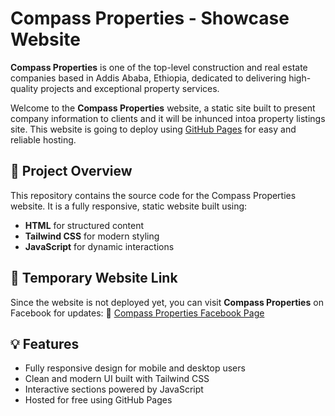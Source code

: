 # Compass Properties - Showcase Website

**Compass Properties** is one of the top-level construction and real estate companies based in Addis Ababa, Ethiopia, dedicated to delivering high-quality projects and exceptional property services.

Welcome to the **Compass Properties** website, a static site built to present company information to clients and it will be inhunced intoa property listings site. This website is going to deploy using [GitHub Pages](https://pages.github.com/) for easy and reliable hosting.

## 📌 Project Overview
This repository contains the source code for the Compass Properties website. It is a fully responsive, static website built using:
- **HTML** for structured content
- **Tailwind CSS** for modern styling
- **JavaScript** for dynamic interactions

## 🚀 Temporary Website Link
Since the website is not deployed yet, you can visit **Compass Properties** on Facebook for updates:
🔗 [Compass Properties Facebook Page](https://web.facebook.com/YaTVEthiopia)

<!-- TODO:
## 🚀 Live Preview
The website is hosted on GitHub Pages. You can view it live here:
🔗 [Compass Properties Website](https://your-username.github.io/compass-properties/)
-->

## 💡 Features
- Fully responsive design for mobile and desktop users
- Clean and modern UI built with Tailwind CSS
- Interactive sections powered by JavaScript
- Hosted for free using GitHub Pages
